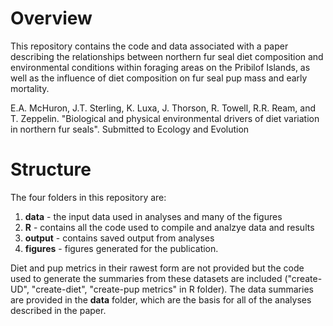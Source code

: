 # Overview
This repository contains the code and data associated with a paper describing the relationships between northern fur seal diet composition and environmental conditions within foraging areas on the Pribilof Islands, as well as the influence of diet composition on fur seal pup mass and early mortality. 

E.A. McHuron, J.T. Sterling, K. Luxa, J. Thorson, R. Towell, R.R. Ream, and T. Zeppelin. "Biological and physical environmental drivers of diet variation in northern fur seals". Submitted to Ecology and Evolution

# Structure
The four folders in this repository are: 
1) **data** - the input data used in analyses and many of the figures
2) **R** - contains all the code used to compile and analzye data and results
3) **output** - contains saved output from analyses
4) **figures** - figures generated for the publication.

Diet and pup metrics in their rawest form are not provided but the code used to generate the summaries from these datasets are included ("create-UD", "create-diet", "create-pup metrics" in R folder). The data summaries are provided in the **data** folder, which are the basis for all of the analyses described in the paper. 


 
